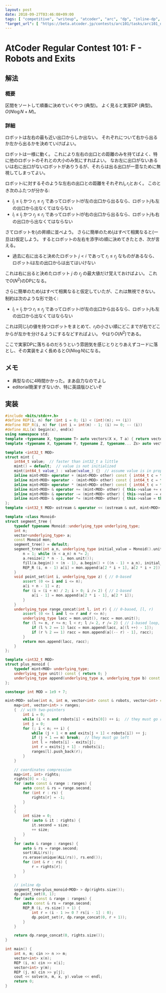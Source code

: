 ```yaml
---
layout: post
date: 2018-09-27T03:46:08+09:00
tags: [ "competitive", "writeup", "atcoder", "arc", "dp", "inline-dp", "segment-tree" ]
"target_url": [ "https://beta.atcoder.jp/contests/arc101/tasks/arc101_d" ]
---
```


# AtCoder Regular Contest 101: F - Robots and Exits

## 解法

### 概要

区間をソートして順番に決めていくやつ (典型)。
よく見ると実家DP (典型)。
$O(N \log N + M)$。

### 詳細

ロボットは左右の最も近い出口からしか出ない。
それぞれについて右から出るか左から出るかを決めていけばよい。

ロボットは一様に動く。
これにより左右の出口との距離のみを持てばよく、特に他のロボットのそれとの大小のみ気にすればよい。
なお左に出口がないあるいは右に出口がないロボットがありうるが、それらは出る出口が一意なために無視してしまってよい。

ロボット$i$に対するそのような左右の出口との距離をそれぞれ$l_i, r_i$とおく。
このとき次のふたつが分かる:

-   $l_j \le l_i$ かつ $r_i \le r_j$ であってロボット$i$が左の出口から出るなら、ロボット$j$も左の出口から出なくてはならない
-   $l_i \le l_j$ かつ $r_j \le r_i$ であってロボット$i$が右の出口から出るなら、ロボット$j$も右の出口から出なくてはならない

さてロボットを$l_i$の昇順に並べよう。
さらに簡単のため$l_i$はすべて相異なると(一旦は)仮定しよう。
するとロボットの左右を添字$i$の順に決めてきたとき、次が言える。

-   過去に右に出ると決めたロボット $j \lt i$ であって $r_i \le r_j$ なものがあるなら、ロボット$i$は左の出口からは出てはいけない

これは右に出ると決めたロボット $j$ の $r_j$ の最大値だけ覚えておけばよい。
これで$O(N^2)$のDPになる。

さらに簡単のため$l_i$はすべて相異なると仮定していたが、これは無視できない。
制約は次のような形で効く:

-   $l_i = l_j$ かつ $r_i \le r_j$ であってロボット$i$が左の出口から出るなら、ロボット$j$も左の出口から出なくてはならない

これは同じ$l_i$の値を持つロボットをまとめて、$r_i$の小さい順にどこまでが右でどこからが左かを分けるようにするなどすればよい。
やはり$O(N^2)$である。

ここで実家DPに落ちるのだろうという雰囲気を感じとりとりあえずコードに落とし、その実装をよく長めると$O(N \log N)$になる。

## メモ

-   典型なのに4時間かかった。まあ自力なのでよし
-   editorial簡潔すぎないか、特に英語版ひどいぞ

## 実装

``` c++
#include <bits/stdc++.h>
#define REP(i, n) for (int i = 0; (i) < (int)(n); ++ (i))
#define REP_R(i, n) for (int i = int(n) - 1; (i) >= 0; -- (i))
#define ALL(x) begin(x), end(x)
using namespace std;
template <typename X, typename T> auto vectors(X x, T a) { return vector<T>(x, a); }
template <typename X, typename Y, typename Z, typename... Zs> auto vectors(X x, Y y, Z z, Zs... zs) { auto cont = vectors(y, z, zs...); return vector<decltype(cont)>(x, cont); }

template <int32_t MOD>
struct mint {
    int64_t value;  // faster than int32_t a little
    mint() = default;  // value is not initialized
    mint(int64_t value_) : value(value_) {}  // assume value is in proper range
    inline mint<MOD> operator + (mint<MOD> other) const { int64_t c = this->value + other.value; return mint<MOD>(c >= MOD ? c - MOD : c); }
    inline mint<MOD> operator - (mint<MOD> other) const { int64_t c = this->value - other.value; return mint<MOD>(c <    0 ? c + MOD : c); }
    inline mint<MOD> operator * (mint<MOD> other) const { int64_t c = this->value * int64_t(other.value) % MOD; return mint<MOD>(c < 0 ? c + MOD : c); }
    inline mint<MOD> & operator += (mint<MOD> other) { this->value += other.value; if (this->value >= MOD) this->value -= MOD; return *this; }
    inline mint<MOD> & operator -= (mint<MOD> other) { this->value -= other.value; if (this->value <    0) this->value += MOD; return *this; }
    inline mint<MOD> & operator *= (mint<MOD> other) { this->value = this->value * int64_t(other.value) % MOD; if (this->value < 0) this->value += MOD; return *this; }
};
template <int32_t MOD> ostream & operator << (ostream & out, mint<MOD> n) { return out << n.value; }

template <class Monoid>
struct segment_tree {
    typedef typename Monoid::underlying_type underlying_type;
    int n;
    vector<underlying_type> a;
    const Monoid mon;
    segment_tree() = default;
    segment_tree(int a_n, underlying_type initial_value = Monoid().unit(), Monoid const & a_mon = Monoid()) : mon(a_mon) {
        n = 1; while (n < a_n) n *= 2;
        a.resize(2 * n - 1, mon.unit());
        fill(a.begin() + (n - 1), a.begin() + ((n - 1) + a_n), initial_value); // set initial values
        REP_R (i, n - 1) a[i] = mon.append(a[2 * i + 1], a[2 * i + 2]); // propagate initial values
    }
    void point_set(int i, underlying_type z) { // 0-based
        assert (0 <= i and i <= n);
        a[i + n - 1] = z;
        for (i = (i + n) / 2; i > 0; i /= 2) { // 1-based
            a[i - 1] = mon.append(a[2 * i - 1], a[2 * i]);
        }
    }
    underlying_type range_concat(int l, int r) { // 0-based, [l, r)
        assert (0 <= l and l <= r and r <= n);
        underlying_type lacc = mon.unit(), racc = mon.unit();
        for (l += n, r += n; l < r; l /= 2, r /= 2) { // 1-based loop, 2x faster than recursion
            if (l % 2 == 1) lacc = mon.append(lacc, a[(l ++) - 1]);
            if (r % 2 == 1) racc = mon.append(a[(-- r) - 1], racc);
        }
        return mon.append(lacc, racc);
    }
};

template <int32_t MOD>
struct plus_monoid {
    typedef mint<MOD> underlying_type;
    underlying_type unit() const { return 0; }
    underlying_type append(underlying_type a, underlying_type b) const { return a + b; }
};

constexpr int MOD = 1e9 + 7;

mint<MOD> solve(int n, int m, vector<int> const & robots, vector<int> const & exits) {
    map<int, vector<int> > ranges;
    {  // with two-pointers
        int i = 0;
        while (i < n and robots[i] < exits[0]) ++ i;  // they must go right
        int j = 0;
        for (; i < n; ++ i) {
            while (j + 1 < m and exits[j + 1] < robots[i]) ++ j;
            if (j + 1 == m) break;  // they must go left
            int l = robots[i] - exits[j];
            int r = exits[j + 1] - robots[i];
            ranges[l].push_back(r);
        }
    }

    // coordinates compression
    map<int, int> rights;
    rights[0] = -1;
    for (auto const & range : ranges) {
        auto const & rs = range.second;
        for (int r : rs) {
            rights[r] = -1;
        }
    }
    {
        int size = 0;
        for (auto & it : rights) {
            it.second = size;
            ++ size;
        }
    }
    for (auto & range : ranges) {
        auto & rs = range.second;
        sort(ALL(rs));
        rs.erase(unique(ALL(rs)), rs.end());
        for (int & r : rs) {
            r = rights[r];
        }
    }

    // inline dp
    segment_tree<plus_monoid<MOD> > dp(rights.size());
    dp.point_set(0, 1);
    for (auto const & range : ranges) {
        auto const & rs = range.second;
        REP_R (i, rs.size() + 1) {
            int r = (i - 1 >= 0 ? rs[i - 1] : 0);
            dp.point_set(r, dp.range_concat(0, r + 1));
        }
    }

    return dp.range_concat(0, rights.size());
}

int main() {
    int n, m; cin >> n >> m;
    vector<int> x(n);
    REP (i, n) cin >> x[i];
    vector<int> y(m);
    REP (j, m) cin >> y[j];
    cout << solve(n, m, x, y).value << endl;
    return 0;
}
```
